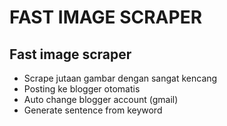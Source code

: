 # FAST IMAGE SCRAPER

## Fast image scraper
- Scrape jutaan gambar dengan sangat kencang
- Posting ke blogger otomatis
- Auto change blogger account (gmail)
- Generate sentence from keyword
